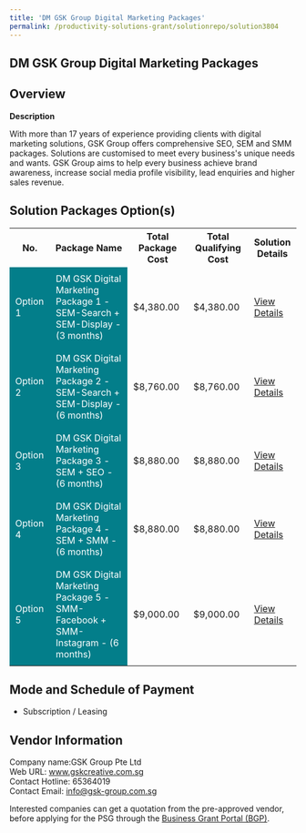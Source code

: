 ```yaml
---
title: 'DM GSK Group Digital Marketing Packages'
permalink: /productivity-solutions-grant/solutionrepo/solution3804
---
```


## DM GSK Group Digital Marketing Packages

## Overview

**Description**

With more than 17 years of experience providing clients with digital marketing solutions, GSK Group offers comprehensive SEO, SEM and SMM packages. Solutions are customised to meet every business's unique needs and wants. GSK Group aims to help every business achieve brand awareness, increase social media profile visibility, lead enquiries and higher sales revenue.

## Solution Packages Option(s)

<table>
<tr>
<th><b>No.</b></th>
<th><b>Package Name</b></th>
<th><b>Total Package Cost</b></th>
<th><b>Total Qualifying Cost</b></th>
<th><b>Solution Details</b></th>
</tr>
<tr>
<td style='padding: 10px; background-color: #037E8A; color: #FFFFFF;'>Option 1</td>
<td style='padding: 10px; background-color: #037E8A; color: #FFFFFF;'>DM GSK Digital Marketing Package 1 - SEM-Search + SEM-Display - (3 months)</td>
<td style='padding: 10px;'>$4,380.00</td>
<td style='padding: 10px;'>$4,380.00</td>
<td style='padding: 10px;'><a href='/images/psg/GSK_Group8_Digital_Marketing_Desensitised_Annex_3_Part_1.pdf' target='_blank'>View Details</a></td>
</tr>
<tr>
<td style='padding: 10px; background-color: #037E8A; color: #FFFFFF;'>Option 2</td>
<td style='padding: 10px; background-color: #037E8A; color: #FFFFFF;'>DM GSK Digital Marketing Package 2 - SEM-Search + SEM-Display - (6 months)	</td>
<td style='padding: 10px;'>$8,760.00</td>
<td style='padding: 10px;'>$8,760.00</td>
<td style='padding: 10px;'><a href='/images/psg/GSK_Group8_Digital_Marketing_Desensitised_Annex_3_Part_2.pdf' target='_blank'>View Details</a></td>
</tr>
<tr>
<td style='padding: 10px; background-color: #037E8A; color: #FFFFFF;'>Option 3</td>
<td style='padding: 10px; background-color: #037E8A; color: #FFFFFF;'>DM GSK Digital Marketing Package 3 - SEM + SEO - (6 months) </td>
<td style='padding: 10px;'>$8,880.00</td>
<td style='padding: 10px;'>$8,880.00</td>
<td style='padding: 10px;'><a href='/images/psg/GSK_Group8_Digital_Marketing_Desensitised_Annex_3_Part_3.pdf' target='_blank'>View Details</a></td>
</tr>
<tr>
<td style='padding: 10px; background-color: #037E8A; color: #FFFFFF;'>Option 4</td>
<td style='padding: 10px; background-color: #037E8A; color: #FFFFFF;'>DM GSK Digital Marketing Package 4 - SEM + SMM - (6 months)</td>
<td style='padding: 10px;'>$8,880.00</td>
<td style='padding: 10px;'>$8,880.00</td>
<td style='padding: 10px;'><a href='/images/psg/GSK_Group8_Digital_Marketing_Desensitised_Annex_3_Part_4.pdf' target='_blank'>View Details</a></td>
</tr>
<tr>
<td style='padding: 10px; background-color: #037E8A; color: #FFFFFF;'>Option 5</td>
<td style='padding: 10px; background-color: #037E8A; color: #FFFFFF;'>DM GSK Digital Marketing Package 5 - SMM-Facebook + SMM-Instagram - (6 months)</td>
<td style='padding: 10px;'>$9,000.00</td>
<td style='padding: 10px;'>$9,000.00</td>
<td style='padding: 10px;'><a href='/images/psg/GSK_Group8_Digital_Marketing_Desensitised_Annex_3_Part_5.pdf' target='_blank'>View Details</a></td>
</tr>
</table>

## Mode and Schedule of Payment

 - Subscription / Leasing

## Vendor Information

 Company name:GSK Group Pte Ltd<br>Web URL: www.gskcreative.com.sg <br>Contact Hotline: 65364019 <br>Contact Email: info@gsk-group.com.sg 

Interested companies can get a quotation from the pre-approved vendor, before applying for the PSG through the <a href='https://www.businessgrants.gov.sg/' target='_blank' rel='noopener'>Business Grant Portal (BGP)</a>.

<script src="/jquery/resize-tables.js"></script>
